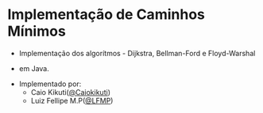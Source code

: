 # Implementação de Caminhos Mínimos

* Implementação dos algorítmos - Dijkstra, Bellman-Ford e Floyd-Warshal 
- em Java.
* Implementado por:
	* Caio Kikuti([@Caiokikuti](https://github.com/Caiokikuti))
	* Luiz Fellipe M.P([@LFMP](https://github.com/LFMP))

